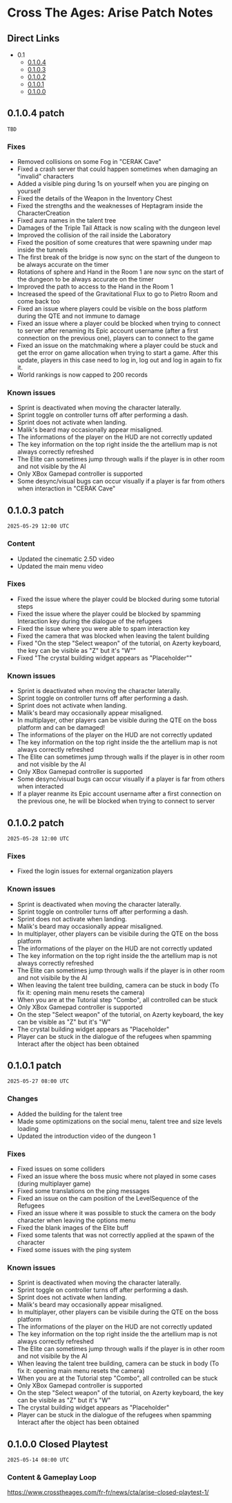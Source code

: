 # Cross The Ages: Arise Patch Notes

## Direct Links

- 0.1
  - [0.1.0.4](#0104-patch)
  - [0.1.0.3](#0103-patch)
  - [0.1.0.2](#0102-patch)
  - [0.1.0.1](#0101-patch)
  - [0.1.0.0](#0100-closed-playtest)

## 0.1.0.4 patch 

`TBD`

### Fixes
- Removed collisions on some Fog in "CERAK Cave"
- Fixed a crash server that could happen sometimes when damaging an "invalid" characters
- Added a visible ping during 1s on yourself when you are pinging on yourself
- Fixed the details of the Weapon in the Inventory Chest
- Fixed the strengths and the weaknesses of Heptagram inside the CharacterCreation
- Fixed aura names in the talent tree
- Damages of the Triple Tail Attack is now scaling with the dungeon level
- Improved the collision of the rail inside the Laboratory
- Fixed the position of some creatures that were spawning under map inside the tunnels
- The first break of the bridge is now sync on the start of the dungeon to be always accurate on the timer
- Rotations of sphere and Hand in the Room 1 are now sync on the start of the dungeon to be always accurate on the timer
- Improved the path to access to the Hand in the Room 1
- Increased the speed of the Gravitational Flux to go to Pietro Room and come back too
- Fixed an issue where players could be visible on the boss platform during the QTE and not immune to damage
- Fixed an issue where a player could be blocked when trying to connect to server after renaming its Epic account username (after a first connection on the previous one), players can to connect to the game
- Fixed an issue on the matchmaking where a player could be stuck and get the error on game allocation when trying to start a game. After this update, players in this case need to log in, log out and log in again to fix it.
- World rankings is now capped to 200 records

### Known issues
- Sprint is deactivated when moving the character laterally.
- Sprint toggle on controller turns off after performing a dash.
- Sprint does not activate when landing.
- Malik's beard may occasionally appear misaligned.
- The informations of the player on the HUD are not correctly updated
- The key information on the top right inside the the artellium map is not always correctly refreshed
- The Elite can sometimes jump through walls if the player is in other room and not visible by the AI
- Only XBox Gamepad controller is supported
- Some desync/visual bugs can occur visually if a player is far from others when interaction in "CERAK Cave"

## 0.1.0.3 patch 

`2025-05-29 12:00 UTC`

### Content
- Updated the cinematic 2.5D video
- Updated the main menu video

### Fixes
- Fixed the issue where the player could be blocked during some tutorial steps
- Fixed the issue where the player could be blocked by spamming Interaction key during the dialogue of the refugees
- Fixed the issue where you were able to spam interaction key
- Fixed the camera that was blocked when leaving the talent building
- Fixed "On the step "Select weapon" of the tutorial, on Azerty keyboard, the key can be visible as "Z" but it's "W""
- Fixed "The crystal building widget appears as "Placeholder""

### Known issues
- Sprint is deactivated when moving the character laterally.
- Sprint toggle on controller turns off after performing a dash.
- Sprint does not activate when landing.
- Malik's beard may occasionally appear misaligned.
- In multiplayer, other players can be visible during the QTE on the boss platform and can be damaged!
- The informations of the player on the HUD are not correctly updated
- The key information on the top right inside the the artellium map is not always correctly refreshed
- The Elite can sometimes jump through walls if the player is in other room and not visible by the AI
- Only XBox Gamepad controller is supported
- Some desync/visual bugs can occur visually if a player is far from others when interacted
- If a player reanme its Epic account username after a first connection on the previous one, he will be blocked when trying to connect to server

## 0.1.0.2 patch

`2025-05-28 12:00 UTC`

### Fixes
- Fixed the login issues for external organization players

### Known issues
- Sprint is deactivated when moving the character laterally.
- Sprint toggle on controller turns off after performing a dash.
- Sprint does not activate when landing.
- Malik's beard may occasionally appear misaligned.
- In multiplayer, other players can be visibile during the QTE on the boss platform
- The informations of the player on the HUD are not correctly updated
- The key information on the top right inside the the artellium map is not always correctly refreshed
- The Elite can sometimes jump through walls if the player is in other room and not visibile by the AI
- When leaving the talent tree building, camera can be stuck in body (To fix it: opening main menu resets the camera)
- When you are at the Tutorial step "Combo", all controlled can be stuck
- Only XBox Gamepad controller is supported
- On the step "Select weapon" of the tutorial, on Azerty keyboard, the key can be visible as "Z" but it's "W"
- The crystal building widget appears as "Placeholder"
- Player can be stuck in the dialogue of the refugees when spamming Interact after the object has been obtained

## 0.1.0.1 patch

`2025-05-27 08:00 UTC`

### Changes
- Added the building for the talent tree
- Made some optimizations on the social menu, talent tree and size levels loading
- Updated the introduction video of the dungeon 1

### Fixes
- Fixed issues on some colliders
- Fixed an issue where the boss music where not played in some cases (during multiplayer game)
- Fixed some translations on the ping messages
- Fixed an issue on the cam position of the LevelSequence of the Refugees
- Fixed an issue where it was possible to stuck the camera on the body character when leaving the options menu
- Fixed the blank images of the Elite buff
- Fixed some talents that was not correctly applied at the spawn of the character
- Fixed some issues with the ping system

### Known issues
- Sprint is deactivated when moving the character laterally.
- Sprint toggle on controller turns off after performing a dash.
- Sprint does not activate when landing.
- Malik's beard may occasionally appear misaligned.
- In multiplayer, other players can be visibile during the QTE on the boss platform
- The informations of the player on the HUD are not correctly updated
- The key information on the top right inside the the artellium map is not always correctly refreshed
- The Elite can sometimes jump through walls if the player is in other room and not visibile by the AI
- When leaving the talent tree building, camera can be stuck in body (To fix it: opening main menu resets the camera)
- When you are at the Tutorial step "Combo", all controlled can be stuck
- Only XBox Gamepad controller is supported
- On the step "Select weapon" of the tutorial, on Azerty keyboard, the key can be visible as "Z" but it's "W"
- The crystal building widget appears as "Placeholder"
- Player can be stuck in the dialogue of the refugees when spamming Interact after the object has been obtained


## 0.1.0.0 Closed Playtest

`2025-05-14 08:00 UTC`

### Content & Gameplay Loop

https://www.crosstheages.com/fr-fr/news/cta/arise-closed-playtest-1/

